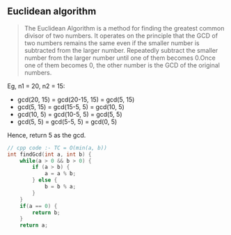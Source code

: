 ## Euclidean algorithm
> The Euclidean Algorithm is a method for finding the greatest common divisor of two numbers. It operates on the principle that the GCD of two numbers remains the same even if the smaller number is subtracted from the larger number. Repeatedly subtract the smaller number from the larger number until one of them becomes 0.Once one of them becomes 0, the other number is the GCD of the original numbers.

Eg, n1 = 20, n2 = 15:

- gcd(20, 15) = gcd(20-15, 15) = gcd(5, 15)
- gcd(5, 15) = gcd(15-5, 5) = gcd(10, 5) 
- gcd(10, 5) = gcd(10-5, 5) = gcd(5, 5) 
- gcd(5, 5) = gcd(5-5, 5) = gcd(0, 5)
  
Hence, return 5 as the gcd.

```cpp
// cpp code :- TC = O(min(a, b)) 
int findGcd(int a, int b) {
    while(a > 0 && b > 0) {
        if (a > b) {
            a = a % b;
        } else {
            b = b % a; 
        }
    }
    if(a == 0) {
        return b;
    }
    return a;
```